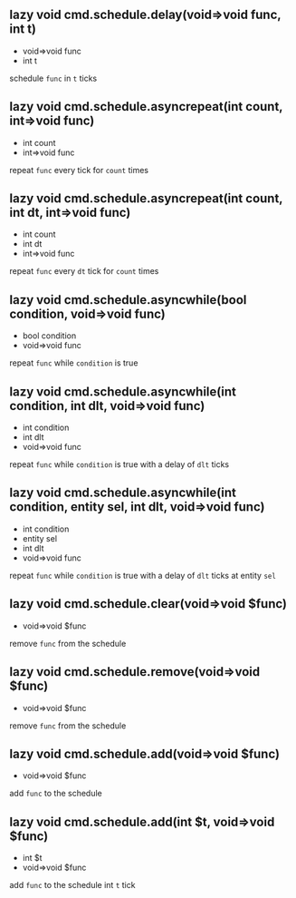 ## lazy void cmd.schedule.delay(void=>void func, int t)
- void=>void func
- int t

schedule `func` in `t` ticks

## lazy void cmd.schedule.asyncrepeat(int count, int=>void func)
- int count
- int=>void func

repeat `func` every tick for `count` times

## lazy void cmd.schedule.asyncrepeat(int count, int dt, int=>void func)
- int count
- int dt
- int=>void func

repeat `func` every `dt` tick for `count` times

## lazy void cmd.schedule.asyncwhile(bool condition, void=>void func)
- bool condition
- void=>void func

repeat `func` while `condition` is true

## lazy void cmd.schedule.asyncwhile(int condition, int dlt, void=>void func)
- int condition
- int dlt
- void=>void func

repeat `func` while `condition` is true with a delay of `dlt` ticks

## lazy void cmd.schedule.asyncwhile(int condition, entity sel, int dlt, void=>void func)
- int condition
- entity sel
- int dlt
- void=>void func

repeat `func` while `condition` is true with a delay of `dlt` ticks at entity `sel`

## lazy void cmd.schedule.clear(void=>void $func)
- void=>void $func

remove `func` from the schedule

## lazy void cmd.schedule.remove(void=>void $func)
- void=>void $func

remove `func` from the schedule

## lazy void cmd.schedule.add(void=>void $func)
- void=>void $func

add `func` to the schedule

## lazy void cmd.schedule.add(int $t, void=>void $func)
- int $t
- void=>void $func

add `func` to the schedule int `t` tick


